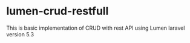 # lumen-crud-restfull
This is basic implementation of CRUD with rest API using Lumen laravel version 5.3
